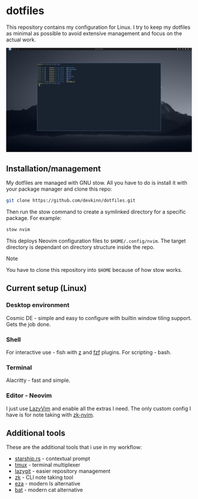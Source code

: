 # dotfiles

This repository contains my configuration for Linux. I try to keep my dotfiles as minimal as possible to avoid extensive management and focus on the actual work.

![desktop screenshot](./backgrounds/desktop_screenshot.png) 

## Installation/management

My dotfiles are managed with GNU stow. All you have to do is install it with your package manager and clone this repo:

```bash
git clone https://github.com/devkinn/dotfiles.git
```

Then run the stow command to create a symlinked directory for a specific package. For example:

```bash
stow nvim
```

This deploys Neovim configuration files to `$HOME/.config/nvim`. The target directory is dependant on directory structure inside the repo.

> [!NOTE]
> You have to clone this repository into `$HOME` because of how stow works.

## Current setup (Linux)

### Desktop environment

Cosmic DE - simple and easy to configure with builtin window tiling support. Gets the job done.

### Shell

For interactive use - fish with [z](https://github.com/jethrokuan/z) and [fzf](https://github.com/PatrickF1/fzf.fish) plugins. For scripting - bash.

### Terminal

Alacritty - fast and simple.

### Editor - Neovim

I just use [LazyVim](https://www.lazyvim.org/) and enable all the extras I need. The only custom config I have is for note taking with [zk-nvim](https://github.com/zk-org/zk-nvim).

## Additional tools

These are the additional tools that i use in my workflow:

- [starship.rs](https://starship.rs/) - contextual prompt
- [tmux](https://github.com/tmux/tmux) - terminal multiplexer
- [lazygit](https://github.com/jesseduffield/lazygit) - easier repository management
- [zk](https://github.com/zk-org/zk) - CLI note taking tool
- [eza](https://github.com/eza-community/eza) - modern ls alternative
- [bat](https://github.com/sharkdp/bat) - modern cat alternative
